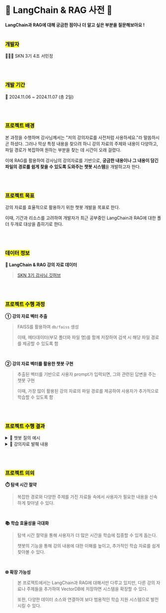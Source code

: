 # 🤖 LangChain & RAG 사전 🤖
**LangChain과 RAG에 대해 궁금한 점이나 더 알고 싶은 부분을 질문해보아요 !**
<br/><br/>

### <mark> 개발자 </mark>
👩🏻‍💻 SKN 3기 4조 서민정

<br/><br/>

### <mark>개발 기간</mark>
📅 2024.11.06 ~ 2024.11.07 (총 2일)

<br/><br/>

### <mark>프로젝트 배경</mark>
 본 과정을 수행하며 강사님께서는 "저의 강의자료를 사전처럼 사용하세요."라 말씀하시곤 하셨다. 그러나 막상 특정 내용을 찾으려 하니 강의 자료의 주제와 내용이 다양하고, 파일 경로가 복잡하여 원하는 부분을 찾는 데 시간이 오래 걸렸다.

 이에 RAG를 활용하여 강사님의 강의자료를 기반으로, **궁금한 내용이나 그 내용이 담긴 파일의 경로를 쉽게 찾을 수 있도록 도와주는 챗봇 시스템**을 개발하고자 한다.

<br/><br/>

### <mark>프로젝트 목표</mark>
 강의 자료를 효율적으로 활용하기 위한 챗봇 개발을 목표로 한다.

 이때, 기간과 리소스를 고려하여 개발자가 최근 공부중인 LangChain과 RAG에 대한 폴더 두개로 대상을 좁히기로 한다.

<br/><br/>
 
### <mark>데이터 정보</mark>
**💽 LangChain & RAG 강의 자료 데이터** 
> [SKN 3기 강사님 깃허브](https://github.com/good593/course_ai/tree/main/3.%20Large%20Language%20Models)
 
<br/><br/>

### <mark>프로젝트 수행 과정</mark>
**① 강의 자료 벡터 추출** 

> FAISS를 활용하여 `db/faiss` 생성
> 
> 이때, 메타데이터(부모 폴더와 파일 명)를 함께 저장하여 검색 시 해당 파일 경로를 제공할 수 있도록 함

<br/>

**② 강의 자료 벡터를 활용한 챗봇 구현** 

> 추출된 벡터를 기반으로 사용자 prompt가 입력되면, 그와 관련된 답변을 주는 챗봇 구현
>
> 이때, 가장 많이 활용된 강의 자료의 파일 경로를 제공하여 사용자가 추가적으로 학습할 수 있도록 함

<br/><br/>

### <mark>프로젝트 수행 결과</mark>
<details> <summary>🤖 챗봇 질의 예시</summary>
  
![image](https://github.com/user-attachments/assets/98925a68-2453-4b26-8a44-a08305bdd714)![image](https://github.com/user-attachments/assets/9c1a6fd9-d5fa-41a1-b6f8-163b8556be0d)

</details>

<details> <summary>📃 강의자료 발췌 내용</summary>

![image](https://github.com/user-attachments/assets/18ee7dad-68a4-4d95-a3b3-9a274d534907) 

</details>

<br/><br/>

### <mark>프로젝트 의의</mark>
**⏱️ 탐색 시간 절약** 

> 복잡한 경로와 다양한 주제를 가진 자료들 속에서 사용자가 필요한 내용을 신속하게 찾아낼 수 있다.

<br/>

**📚 학습 효율성을 극대화** 

> 탐색 시간 절약을 통해 사용자가 더 많은 시간을 학습에 집중할 수 있게 돕는다.
>
> 챗봇의 기능을 통해 강의 내용에 대한 이해를 높이고, 추가적인 학습 자료를 쉽게 찾아볼 수 있다.

<br/>

**🌐 확장 가능성** 

> 본 프로젝트에서는 LangChain과 RAG에 대해서만 다루고 있지만, 다른 강의 자료나 주제들을 추가하여 VectorDB에 저장하면 시스템을 확장할 수 있다.
>
> 또한, 다양한 데이터 소스와 연결하여 보다 범용적인 학습 지원 시스템으로 발전시킬 수 있다.

<br/><br/>
